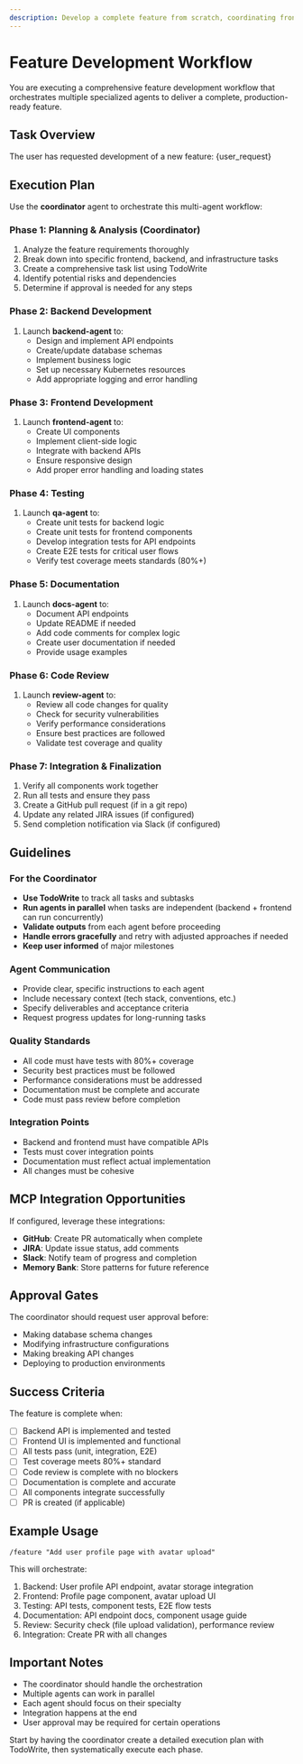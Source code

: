 ```yaml
---
description: Develop a complete feature from scratch, coordinating frontend, backend, testing, documentation, and review processes
---
```


# Feature Development Workflow

You are executing a comprehensive feature development workflow that orchestrates multiple specialized agents to deliver a complete, production-ready feature.

## Task Overview

The user has requested development of a new feature: {user_request}

## Execution Plan

Use the **coordinator** agent to orchestrate this multi-agent workflow:

### Phase 1: Planning & Analysis (Coordinator)
1. Analyze the feature requirements thoroughly
2. Break down into specific frontend, backend, and infrastructure tasks
3. Create a comprehensive task list using TodoWrite
4. Identify potential risks and dependencies
5. Determine if approval is needed for any steps

### Phase 2: Backend Development
1. Launch **backend-agent** to:
   - Design and implement API endpoints
   - Create/update database schemas
   - Implement business logic
   - Set up necessary Kubernetes resources
   - Add appropriate logging and error handling

### Phase 3: Frontend Development
1. Launch **frontend-agent** to:
   - Create UI components
   - Implement client-side logic
   - Integrate with backend APIs
   - Ensure responsive design
   - Add proper error handling and loading states

### Phase 4: Testing
1. Launch **qa-agent** to:
   - Create unit tests for backend logic
   - Create unit tests for frontend components
   - Develop integration tests for API endpoints
   - Create E2E tests for critical user flows
   - Verify test coverage meets standards (80%+)

### Phase 5: Documentation
1. Launch **docs-agent** to:
   - Document API endpoints
   - Update README if needed
   - Add code comments for complex logic
   - Create user documentation if needed
   - Provide usage examples

### Phase 6: Code Review
1. Launch **review-agent** to:
   - Review all code changes for quality
   - Check for security vulnerabilities
   - Verify performance considerations
   - Ensure best practices are followed
   - Validate test coverage and quality

### Phase 7: Integration & Finalization
1. Verify all components work together
2. Run all tests and ensure they pass
3. Create a GitHub pull request (if in a git repo)
4. Update any related JIRA issues (if configured)
5. Send completion notification via Slack (if configured)

## Guidelines

### For the Coordinator
- **Use TodoWrite** to track all tasks and subtasks
- **Run agents in parallel** when tasks are independent (backend + frontend can run concurrently)
- **Validate outputs** from each agent before proceeding
- **Handle errors gracefully** and retry with adjusted approaches if needed
- **Keep user informed** of major milestones

### Agent Communication
- Provide clear, specific instructions to each agent
- Include necessary context (tech stack, conventions, etc.)
- Specify deliverables and acceptance criteria
- Request progress updates for long-running tasks

### Quality Standards
- All code must have tests with 80%+ coverage
- Security best practices must be followed
- Performance considerations must be addressed
- Documentation must be complete and accurate
- Code must pass review before completion

### Integration Points
- Backend and frontend must have compatible APIs
- Tests must cover integration points
- Documentation must reflect actual implementation
- All changes must be cohesive

## MCP Integration Opportunities

If configured, leverage these integrations:

- **GitHub**: Create PR automatically when complete
- **JIRA**: Update issue status, add comments
- **Slack**: Notify team of progress and completion
- **Memory Bank**: Store patterns for future reference

## Approval Gates

The coordinator should request user approval before:
- Making database schema changes
- Modifying infrastructure configurations
- Making breaking API changes
- Deploying to production environments

## Success Criteria

The feature is complete when:
- [ ] Backend API is implemented and tested
- [ ] Frontend UI is implemented and functional
- [ ] All tests pass (unit, integration, E2E)
- [ ] Test coverage meets 80%+ standard
- [ ] Code review is complete with no blockers
- [ ] Documentation is complete and accurate
- [ ] All components integrate successfully
- [ ] PR is created (if applicable)

## Example Usage

```
/feature "Add user profile page with avatar upload"
```

This will orchestrate:
1. Backend: User profile API endpoint, avatar storage integration
2. Frontend: Profile page component, avatar upload UI
3. Testing: API tests, component tests, E2E flow tests
4. Documentation: API endpoint docs, component usage guide
5. Review: Security check (file upload validation), performance review
6. Integration: Create PR with all changes

## Important Notes

- The coordinator should handle the orchestration
- Multiple agents can work in parallel
- Each agent should focus on their specialty
- Integration happens at the end
- User approval may be required for certain operations

Start by having the coordinator create a detailed execution plan with TodoWrite, then systematically execute each phase.
